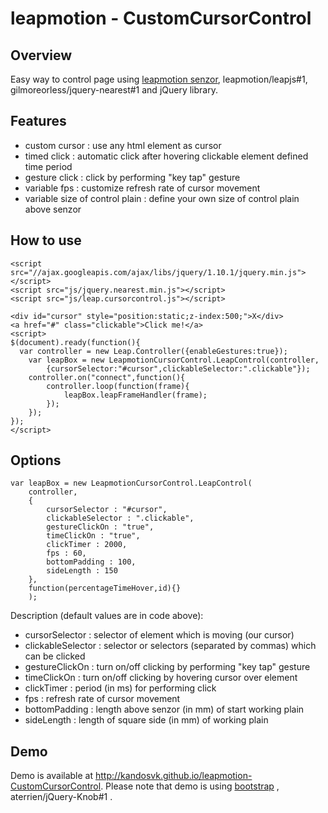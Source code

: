 leapmotion - CustomCursorControl
================================

Overview
--------
Easy way to control page using [leapmotion senzor](http://www.leapmotion.com), leapmotion/leapjs#1, gilmoreorless/jquery-nearest#1  and jQuery library.

Features
--------

- custom cursor : use any html element as cursor
- timed click : automatic click after hovering clickable element defined time period
- gesture click : click by performing "key tap" gesture
- variable fps : customize refresh rate of cursor movement
- variable size of control plain : define your own size of control plain above senzor

How to use
----------

```
<script src="//ajax.googleapis.com/ajax/libs/jquery/1.10.1/jquery.min.js"></script>
<script src="js/jquery.nearest.min.js"></script>
<script src="js/leap.cursorcontrol.js"></script>

<div id="cursor" style="position:static;z-index:500;">X</div>
<a href="#" class="clickable">Click me!</a> 
<script>
$(document).ready(function(){
  var controller = new Leap.Controller({enableGestures:true});
	var leapBox = new LeapmotionCursorControl.LeapControl(controller,
		{cursorSelector:"#cursor",clickableSelector:".clickable"});
	controller.on("connect",function(){
		controller.loop(function(frame){
			leapBox.leapFrameHandler(frame);
		});
	});
});
</script>
```

Options
-------

```
var leapBox = new LeapmotionCursorControl.LeapControl(
	controller,
	{
		cursorSelector : "#cursor",
		clickableSelector : ".clickable",
		gestureClickOn : "true",
		timeClickOn : "true",
		clickTimer : 2000,
		fps : 60,
		bottomPadding : 100,
		sideLength : 150
	},
	function(percentageTimeHover,id){}
	);
```
Description (default values are in code above):
- cursorSelector : selector of element which is moving (our cursor)
- clickableSelector : selector or selectors (separated by commas) which can be clicked
- gestureClickOn : turn on/off clicking by performing "key tap" gesture
- timeClickOn : turn on/off clicking by hovering cursor over element
- clickTimer : period (in ms) for performing click
- fps : refresh rate of cursor movement
- bottomPadding : length above senzor (in mm) of start working plain
- sideLength : length of square side (in mm) of working plain

Demo
----

Demo is available at http://kandosvk.github.io/leapmotion-CustomCursorControl.
Please note that demo is using [bootstrap](http://getbootstrap.com/) , aterrien/jQuery-Knob#1 .
